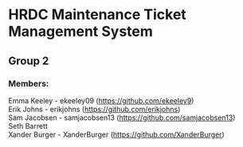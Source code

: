 # HRDC Maintenance Ticket Management System
## Group 2
### Members:
Emma Keeley - ekeeley09 (https://github.com/ekeeley9)  
Erik Johns - erikjohns (https://github.com/erikjohns)  
Sam Jacobsen - samjacobsen13 (https://github.com/samjacobsen13)  
Seth Barrett  
Xander Burger - XanderBurger (https://github.com/XanderBurger)  
